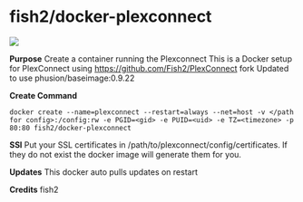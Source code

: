 # fish2/docker-plexconnect
[![](https://images.microbadger.com/badges/image/fish2/docker-plexconnect.svg)](https://microbadger.com/images/fish2/docker-plexconnect "Get your own image badge on microbadger.com")

**Purpose**
Create a container running the Plexconnect
This is a Docker setup for PlexConnect using https://github.com/Fish2/PlexConnect fork Updated to use phusion/baseimage:0.9.22

**Create Command**

	docker create --name=plexconnect --restart=always --net=host -v </path for config>:/config:rw -e PGID=<gid> -e PUID=<uid> -e TZ=<timezone> -p 80:80 fish2/docker-plexconnect

**SSl**
Put your SSL certificates in /path/to/plexconnect/config/certificates. If they do not exist the docker image will generate them for you.

**Updates**
This docker auto pulls updates on restart

**Credits**
fish2
